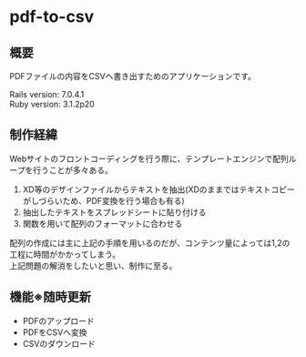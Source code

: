 # pdf-to-csv

## 概要

PDFファイルの内容をCSVへ書き出すためのアプリケーションです。

Rails version: 7.0.4.1  
Ruby version: 3.1.2p20

## 制作経緯

Webサイトのフロントコーディングを行う際に、テンプレートエンジンで配列ループを行うことが多々ある。

1. XD等のデザインファイルからテキストを抽出(XDのままではテキストコピーがしづらいため、PDF変換を行う場合も有る)
2. 抽出したテキストをスプレッドシートに貼り付ける
3. 関数を用いて配列のフォーマットに合わせる

配列の作成には主に上記の手順を用いるのだが、コンテンツ量によっては1,2の工程に時間がかかってしまう。  
上記問題の解消をしたいと思い、制作に至る。

## 機能※随時更新

- PDFのアップロード
- PDFをCSVへ変換
- CSVのダウンロード